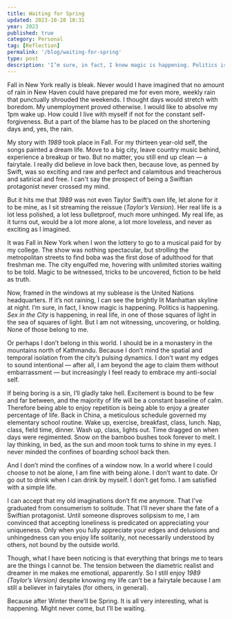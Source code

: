 ```yaml
---
title: Waiting for Spring
updated: 2023-10-28 18:31
year: 2023
published: true
category: Personal
tag: [Reflection]
permalink: '/blog/waiting-for-spring'
type: post
description: 'I’m sure, in fact, I know magic is happening. Politics is happening. Sex in the City is happening, in real life, in one of those squares of light in the sea of squares of light. But I am not witnessing, uncovering, or holding. None of those belong to me.'
---
```


Fall in New York really is bleak. Never would I have imagined that no amount of rain in New Haven could have prepared me for even more, weekly rain that punctually shrouded the weekends. I thought days would stretch with boredom. My unemployment proved otherwise. I would like to absolve my 1pm wake up. How could I live with myself if not for the constant self-forgiveness. But a part of the blame has to be placed on the shortening days and, yes, the rain.

My story with _1989_ took place in Fall. For my thirteen year-old self, the songs painted a dream life. Move to a big city, leave country music behind, experience a breakup or two. But no matter, you still end up clean — a fairytale. I really did believe in love back then, because love, as penned by Swift, was so exciting and raw and perfect and calamitous and treacherous and satirical and free. I can't say the prospect of being a Swiftian protagonist never crossed my mind.

But it hits me that _1989_ was not even Taylor Swift’s own life, let alone for it to be mine, as I sit streaming the reissue (_Taylor’s Version_). Her real life is a lot less polished, a lot less bulletproof, much more unhinged. My real life, as it turns out, would be a lot more alone, a lot more loveless, and never as exciting as I imagined.

It was Fall in New York when I won the lottery to go to a musical paid for by my college. The show was nothing spectacular, but strolling the metropolitan streets to find boba was the first dose of adulthood for that freshman me. The city engulfed me, hovering with unlimited stories waiting to be told. Magic to be witnessed, tricks to be uncovered, fiction to be held as truth.

Now, framed in the windows at my sublease is the United Nations headquarters. If it’s not raining, I can see the brightly lit Manhattan skyline at night. I’m sure, in fact, I know magic is happening. Politics is happening. _Sex in the City_ is happening, in real life, in one of those squares of light in the sea of squares of light. But I am not witnessing, uncovering, or holding. None of those belong to me.

Or perhaps I don’t belong in this world. I should be in a monastery in the mountains north of Kathmandu. Because I don’t mind the spatial and temporal isolation from the city’s pulsing dynamics. I don't want my edges to sound intentional — after all, I am beyond the age to claim them without embarrassment — but increasingly I feel ready to embrace my anti-social self.

If being boring is a sin, I’ll gladly take hell. Excitement is bound to be few and far between, and the majority of life will be a constant baseline of calm. Therefore being able to enjoy repetition is being able to enjoy a greater percentage of life. Back in China, a meticulous schedule governed my elementary school routine. Wake up, exercise, breakfast, class, lunch. Nap, class, field time, dinner. Wash up, class, lights out. Time dragged on when days were regimented. Snow on the bamboo bushes took forever to melt. I lay thinking, in bed, as the sun and moon took turns to shine in my eyes. I never minded the confines of boarding school back then.

And I don’t mind the confines of a window now. In a world where I could choose to not be alone, I am fine with being alone. I don’t want to date. Or go out to drink when I can drink by myself. I don’t get fomo. I am satisfied with a simple life.

I can accept that my old imaginations don’t fit me anymore. That I've graduated from consumerism to solitude. That I’ll never share the fate of a Swiftian protagonist. Until someone disproves solipsism to me, I am convinced that accepting loneliness is predicated on appreciating your uniqueness. Only when you fully appreciate your edges and delusions and unhingedness can you enjoy life solitarily, not necessarily understood by others, not bound by the outside world.

Though, what I have been noticing is that everything that brings me to tears are the things I cannot be. The tension between the diametric realist and dreamer in me makes me emotional, apparently. So I still enjoy _1989 (Taylor’s Version)_ despite knowing my life can’t be a fairytale because I am still a believer in fairytales (for others, in general).

Because after Winter there’ll be Spring. It is all very interesting, what is happening. Might never come, but I’ll be waiting.
